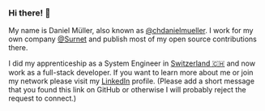 ### Hi there! 👋

My name is Daniel Müller, also known as [@chdanielmueller](https://github.com/chdanielmueller).
I work for my own company [@Surnet](https://github.com/Surnet) and publish most of my open source contributions there.

I did my apprenticeship as a System Engineer in [Switzerland 🇨🇭](https://goo.gl/maps/MSF7yh61rdnBymNV7) and now work as a full-stack developer.
If you want to learn more about me or join my network please visit my [LinkedIn](https://www.linkedin.com/in/chdanielmueller/) profile.
(Please add a short message that you found this link on GitHub or otherwise I will probably reject the request to connect.)
